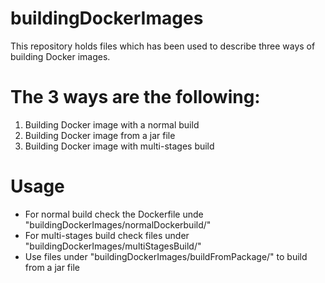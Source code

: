 # buildingDockerImages
This repository holds files which has been used to describe three ways of building Docker images.

# The 3 ways are the following:
1. Building Docker image with a normal build
2. Building Docker image from a jar file
3. Building Docker image with multi-stages build

# Usage
- For normal build check the Dockerfile unde "buildingDockerImages/normalDockerbuild/"
- For multi-stages build check files under "buildingDockerImages/multiStagesBuild/"
- Use files under "buildingDockerImages/buildFromPackage/" to build from a jar file
